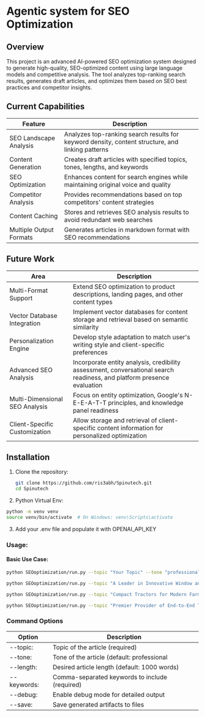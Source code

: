 # Agentic system for SEO Optimization

## Overview
This project is an advanced AI-powered SEO optimization system designed to generate high-quality, SEO-optimized content using large language models and competitive analysis. The tool analyzes top-ranking search results, generates draft articles, and optimizes them based on SEO best practices and competitor insights.

## Current Capabilities

| Feature | Description |
|---------|-------------|
| SEO Landscape Analysis | Analyzes top-ranking search results for keyword density, content structure, and linking patterns |
| Content Generation | Creates draft articles with specified topics, tones, lengths, and keywords |
| SEO Optimization | Enhances content for search engines while maintaining original voice and quality |
| Competitor Analysis | Provides recommendations based on top competitors' content strategies |
| Content Caching | Stores and retrieves SEO analysis results to avoid redundant web searches |
| Multiple Output Formats | Generates articles in markdown format with SEO recommendations |

## Future Work

| Area | Description |
|------|-------------|
| Multi-Format Support | Extend SEO optimization to product descriptions, landing pages, and other content types |
| Vector Database Integration | Implement vector databases for content storage and retrieval based on semantic similarity |
| Personalization Engine | Develop style adaptation to match user's writing style and client-specific preferences |
| Advanced SEO Analysis | Incorporate entity analysis, credibility assessment, conversational search readiness, and platform presence evaluation |
| Multi-Dimensional SEO Analysis | Focus on entity optimization, Google's N-E-E-A-T-T principles, and knowledge panel readiness |
| Client-Specific Customization | Allow storage and retrieval of client-specific content information for personalized optimization |

## Installation

1. Clone the repository:
   ```bash
   git clone https://github.com/ris3abh/Spinutech.git
   cd Spinutech
   ```

2. Python Virtual Env:
  ``` bash
  python -m venv venv
  source venv/bin/activate  # On Windows: venv\Scripts\activate 
  ```

3. Add your .env file and populate it with OPENAI_API_KEY

### Usage:

#### Basic Use Case:

```bash
python SEOoptimization/run.py --topic "Your Topic" --tone "professional" --length "1200 words" --keywords "keyword1, keyword2, keyword3" --debug --save
```


```bash
python SEOoptimization/run.py --topic "A Leader in Innovative Window and Door Solutions" --tone "professional" --length "1500 words" --keywords "window solutions, door technology, innovative designs, energy efficiency, architectural products" --debug --save
```


```bash
python SEOoptimization/run.py --topic "Compact Tractors for Modern Farming" --tone "professional" --length "1200 words" --keywords "compact tractors, sub-compact tractors, farming equipment, agricultural machinery, small farm solutions" --debug --save
```


```bash
python SEOoptimization/run.py --topic "Premier Provider of End-to-End Technical and Creative Film Solutions" --tone "professional" --length "1800 words" --keywords "film production services, technical solutions, creative vision, filmmaking technology, production workflow" --debug --save
```

### Command Options
| Option | Description |
|------|-------------|
|--topic:	|Topic of the article (required)|
|--tone:	|Tone of the article (default: professional|
|--length:	|Desired article length (default: 1000 words)|
|--keywords:	|Comma-separated keywords to include (required)|
|--debug:	|Enable debug mode for detailed output|
|--save:	|Save generated artifacts to files|




